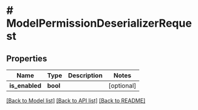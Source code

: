 # # ModelPermissionDeserializerRequest

## Properties

Name | Type | Description | Notes
------------ | ------------- | ------------- | -------------
**is_enabled** | **bool** |  | [optional]

[[Back to Model list]](../../README.md#models) [[Back to API list]](../../README.md#endpoints) [[Back to README]](../../README.md)
